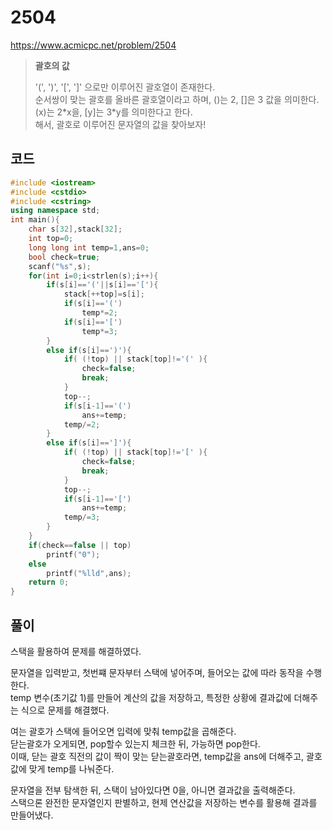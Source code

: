 # 2504
https://www.acmicpc.net/problem/2504
> **<p>괄호의 값</p>**
> '(', ')', '[', ']' 으로만 이루어진 괄호열이 존재한다.<br>
> 순서쌍이 맞는 괄호를 올바른 괄호열이라고 하며, ()는 2, []은 3 값을 의미한다.<br>
> (x)는 2\*x을, \[y\]는 3*y를 의미한다고 한다.<br>
> 해서, 괄호로 이루어진 문자열의 값을 찾아보자!<br>

## 코드
```c++
#include <iostream>
#include <cstdio>
#include <cstring>
using namespace std;
int main(){
    char s[32],stack[32];
    int top=0;
    long long int temp=1,ans=0;
    bool check=true;
    scanf("%s",s);
    for(int i=0;i<strlen(s);i++){
        if(s[i]=='('||s[i]=='['){
            stack[++top]=s[i];
            if(s[i]=='(')
                temp*=2;
            if(s[i]=='[')
                temp*=3;
        }
        else if(s[i]==')'){
            if( (!top) || stack[top]!='(' ){
                check=false;
                break;
            }
            top--;
            if(s[i-1]=='(')
                ans+=temp;
            temp/=2;
        }
        else if(s[i]==']'){
            if( (!top) || stack[top]!='[' ){
                check=false;
                break;
            }
            top--;
            if(s[i-1]=='[')
                ans+=temp;
            temp/=3;
        }
    }
    if(check==false || top)
        printf("0");
    else
        printf("%lld",ans);
    return 0;
}
```

## 풀이
스택을 활용하여 문제를 해결하였다.

문자열을 입력받고, 첫번쨰 문자부터 스택에 넣어주며, 들어오는 값에 따라 동작을 수행한다.<br>
temp 변수(초기값 1)를 만들어 계산의 값을 저장하고, 특정한 상황에 결과값에 더해주는 식으로 문제를 해결했다.

여는 괄호가 스택에 들어오면 입력에 맞춰 temp값을 곱해준다.<br>
닫는괄호가 오게되면, pop할수 있는지 체크한 뒤, 가능하면 pop한다.<br>
이때, 닫는 괄호 직전의 값이 짝이 맞는 닫는괄호라면, temp값을 ans에 더해주고, 괄호값에 맞게 temp를 나눠준다.<br>

문자열을 전부 탐색한 뒤, 스택이 남아있다면 0을, 아니면 결과값을 출력해준다.<br>
스택으론 완전한 문자열인지 판별하고, 현제 연산값을 저장하는 변수를 활용해 결과를 만들어냈다.<br>